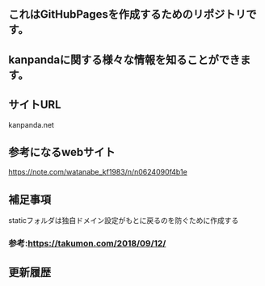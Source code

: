 ## これはGitHubPagesを作成するためのリポジトリです。
## kanpandaに関する様々な情報を知ることができます。

## サイトURL
kanpanda.net

## 参考になるwebサイト
https://note.com/watanabe_kf1983/n/n0624090f4b1e

## 補足事項


staticフォルダは独自ドメイン設定がもとに戻るのを防ぐために作成する
### 参考:https://takumon.com/2018/09/12/


## 更新履歴
